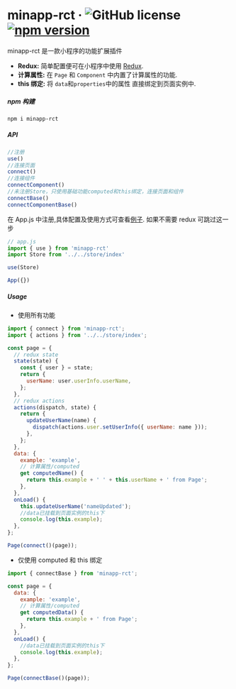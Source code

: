 # minapp-rct &middot; ![GitHub license](https://img.shields.io/badge/license-MIT-blue.svg)[![npm version](https://img.shields.io/npm/v/minapp-rct.svg?style=flat)](https://www.npmjs.com/package/minapp-rct)

minapp-rct 是一款小程序的功能扩展插件

- **Redux:** 简单配置便可在小程序中使用 [Redux](https://github.com/reduxjs/redux).
- **计算属性:** 在 `Page` 和 `Component` 中内置了计算属性的功能.
- **this 绑定:** 将 `data`和`properties`中的属性 直接绑定到页面实例中.

##### npm 构建

```bash
npm i minapp-rct
```

##### API

```Javascript
//注册
use()
//连接页面
connect()
//连接组件
connectComponent()
//未注册Store，只使用基础功能computed和this绑定，连接页面和组件
connectBase()
connectComponentBase()
```

在 App.js 中注册,具体配置及使用方式可查看[例子](./tools/demo/app.js).
如果不需要 redux 可跳过这一步

```Javascript
// app.js
import { use } from 'minapp-rct'
import Store from '../../store/index'

use(Store)

App({})
```

##### Usage

- 使用所有功能

```Javascript
import { connect } from 'minapp-rct';
import { actions } from '../../store/index';

const page = {
  // redux state
  state(state) {
    const { user } = state;
    return {
      userName: user.userInfo.userName,
    };
  },
  // redux actions
  actions(dispatch, state) {
    return {
      updateUserName(name) {
        dispatch(actions.user.setUserInfo({ userName: name }));
      },
    };
  },
  data: {
    example: 'example',
    // 计算属性/computed
    get computedName() {
      return this.example + ' ' + this.userName + ' from Page';
    },
  },
  onLoad() {
    this.updateUserName('nameUpdated');
    //data已挂载到页面实例的this下
    console.log(this.example);
  },
};

Page(connect()(page));

```

- 仅使用 computed 和 this 绑定

```Javascript
import { connectBase } from 'minapp-rct';

const page = {
  data: {
    example: 'example',
    // 计算属性/computed
    get computedData() {
      return this.example + ' from Page';
    },
  },
  onLoad() {
    //data已挂载到页面实例的this下
    console.log(this.example);
  },
};

Page(connectBase()(page));

```
